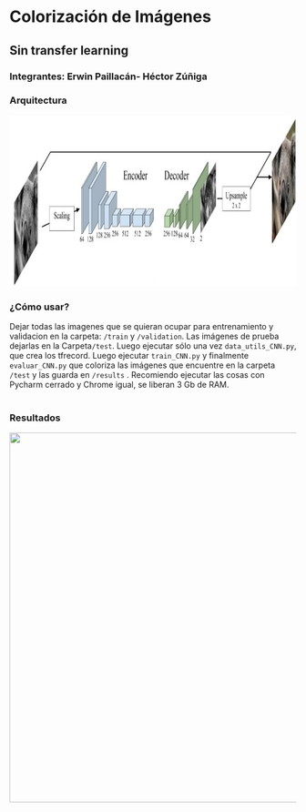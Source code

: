 
# Colorización de Imágenes
## Sin transfer learning
### Integrantes: Erwin Paillacán- Héctor Zúñiga
### Arquitectura
<img src="cnn.jpg" width="750" height="300" /> <br />

### ¿Cómo usar? 
 
Dejar todas las imagenes que se quieran ocupar para entrenamiento y validacion en la carpeta: ```/train``` y ```/validation```. Las imágenes de prueba dejarlas en la Carpeta```/test```. Luego ejecutar sólo una vez ```data_utils_CNN.py```, que crea los tfrecord. Luego ejecutar ```train_CNN.py``` y finalmente ```evaluar_CNN.py``` que coloriza las imágenes que encuentre en la carpeta ```/test``` y las guarda en ```/results``` . Recomiendo ejecutar las cosas con Pycharm cerrado y Chrome igual, se liberan 3 Gb de RAM.<br />
 <br />
### Resultados
<img src="poster.png" width="750" height="650" /> <br />
